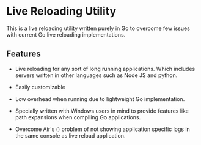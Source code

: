 # Live Reloading Utility 
This is a live reloading utility written purely in Go to overcome few issues with current Go live reloading implementations. 

## Features
- Live reloading for any sort of long running applications. Which includes servers written in other languages such as Node JS and python. 

- Easily customizable

- Low overhead when running due to lightweight Go implementation.

- Specially written with Windows users in mind to provide features like path expansions when compiling Go applications. 

- Overcome Air's () problem of not showing application specific logs in the same console as live reload application. 
